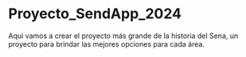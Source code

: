 # Proyecto_SendApp_2024
Aqui vamos a crear el proyecto más grande de la historia del Sena, un proyecto para brindar las mejores opciones para cada área.
